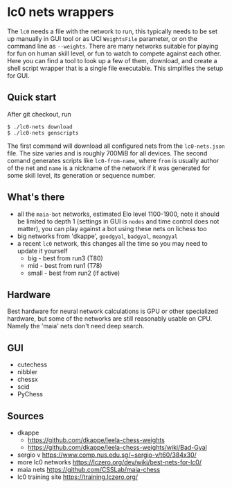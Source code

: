 # lc0 nets wrappers

The `lc0` needs a file with the network to run, this typically needs to be set up manually in GUI tool or as UCI `WeightsFile` parameter, or on the command line as `--weights`. There are many networks suitable for playing for fun on human skill level, or fun to watch to compete against each other. Here you can find a tool to look up a few of them, download, and create a shell script wrapper that is a single file executable. This simplifies the setup for GUI.

## Quick start

After git checkout, run

    $ ./lc0-nets download
    $ ./lc0-nets genscripts

The first command will download all configured nets from the `lc0-nets.json` file. The size varies and is roughly 700MiB for all devices. The second comand generates scripts like `lc0-from-name`, where `from` is usually author of the net and `name` is a nickname of the network if it was generated for some skill level, its generation or sequence number.

## What's there

* all the `maia-bot` networks, estimated Elo level 1100-1900, note it should be limited to depth 1 (settings in GUI is `nodes` and time control does not matter), you can play against a bot using these nets on lichess too
* big networks from 'dkappe', `goodgyal`, `badgyal`, `meangyal`
* a recent `lc0` network, this changes all the time so you may need to update it yourself
  * big - best from run3 (T80)
  * mid - best from run1 (T78)
  * small - best from run2 (if active)

## Hardware

Best hardware for neural network calculations is GPU or other specialized hardware, but some of the networks are still reasonably usable on CPU. Namely the 'maia' nets don't need deep search.

## GUI

* cutechess
* nibbler
* chessx
* scid
* PyChess

## Sources

* dkappe
  * https://github.com/dkappe/leela-chess-weights
  * https://github.com/dkappe/leela-chess-weights/wiki/Bad-Gyal
* sergio v https://www.comp.nus.edu.sg/~sergio-v/t60/384x30/
* more lc0 networks https://lczero.org/dev/wiki/best-nets-for-lc0/
* maia nets https://github.com/CSSLab/maia-chess
* lc0 training site https://training.lczero.org/

